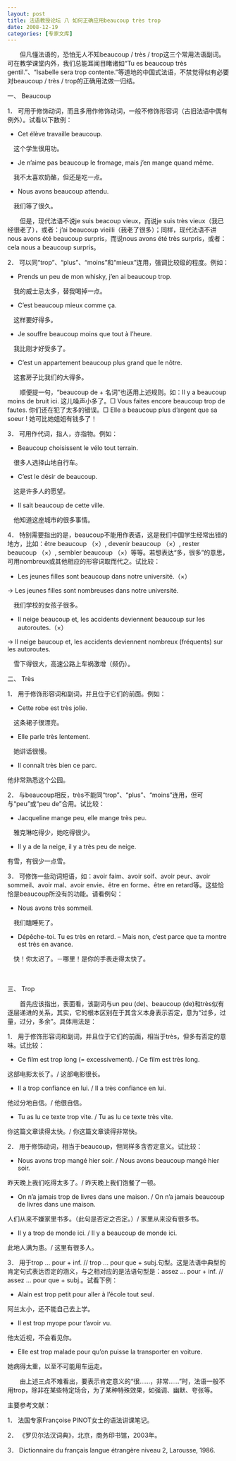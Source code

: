 ```yaml
---
layout: post
title: 法语教授论坛 八 如何正确应用beaucoup très trop
date: 2008-12-19
categories: [专家文库]  
---
```


　　但凡懂法语的，恐怕无人不知beaucoup / très / trop这三个常用法语副词。可在教学课堂内外，我们总能耳闻目睹诸如“Tu es beaucoup très gentil.”、“Isabelle sera trop contente.”等道地的中国式法语，不禁觉得似有必要对beaucoup / très / trop的正确用法做一归结。

一、 Beaucoup

1． 可用于修饰动词，而且多用作修饰动词，一般不修饰形容词（古旧法语中偶有例外）。试看以下数例：

* Cet élève travaille beaucoup.

　这个学生很用功。

* Je n’aime pas beaucoup le fromage, mais j’en mange quand même.

　我不太喜欢奶酪，但还是吃一点。

* Nous avons beaucoup attendu.

　我们等了很久。



　　但是，现代法语不说je suis beacoup vieux，而说je suis très vieux（我已经很老了），或者：j’ai beaucoup vieilli（我老了很多）；同样，现代法语不讲nous avons été beaucoup surpris，而说nous avons été très surpris，或者：cela nous a beaucoup surpris。

2． 可以同“trop”、“plus”、“moins”和“mieux”连用，强调比较级的程度。例如：

* Prends un peu de mon whisky, j’en ai beaucoup trop.

　我的威士忌太多，替我喝掉一点。

* C’est beaucoup mieux comme ça.

　这样要好得多。

* Je souffre beaucoup moins que tout à l’heure.

　我比刚才好受多了。

* C’est un appartement beaucoup plus grand que le nôtre.

　这套房子比我们的大得多。

　　顺便提一句，“beaucoup de + 名词”也适用上述规则。如：Il y a beaucoup moins de bruit ici. 这儿噪声小多了。□ Vous faites encore beaucoup trop de fautes. 你们还在犯了太多的错误。□ Elle a beaucoup plus d’argent que sa soeur ! 她可比她姐姐有钱多了！

3． 可用作代词，指人，亦指物。例如：

* Beaucoup choisissent le vélo tout terrain.

　很多人选择山地自行车。

* C’est le désir de beaucoup.

　这是许多人的愿望。

* Il sait beaucoup de cette ville.

　他知道这座城市的很多事情。

4． 特别需要指出的是，beaucoup不能用作表语，这是我们中国学生经常出错的地方，比如：être beaucoup （×）, devenir beaucoup （×）, rester beaucoup （×）, sembler beaucoup （×）等等。若想表达“多，很多”的意思，可用nombreux或其他相应的形容词取而代之。试比较：

* Les jeunes filles sont beaucoup dans notre université.（×）

→ Les jeunes filles sont nombreuses dans notre université.

　我们学校的女孩子很多。

* Il neige beaucoup et, les accidents deviennent beaucoup sur les autoroutes.（×）

→ Il neige baucoup et, les accidents deviennent nombreux (fréquents) sur les autoroutes.

　雪下得很大，高速公路上车祸激增（频仍）。

二、 Très

1． 用于修饰形容词和副词，并且位于它们的前面。例如：

* Cette robe est très jolie.

　这条裙子很漂亮。

* Elle parle très lentement.

　她讲话很慢。

* Il connaît très bien ce parc.

他非常熟悉这个公园。

2． 与beaucoup相反，très不能同“trop”、“plus”、“moins”连用，但可与“peu”或“peu de”合用。试比较：

* Jacqueline mange peu, elle mange très peu.

　雅克琳吃得少，她吃得很少。

* Il y a de la neige, il y a très peu de neige.

有雪，有很少一点雪。

3． 可修饰一些动词短语，如：avoir faim、avoir soif、avoir peur、avoir sommeil、avoir mal、avoir envie、être en forme、être en retard等。这些恰恰是beaucoup所没有的功能。请看例句：

* Nous avons très sommeil.

　我们瞌睡死了。

* Dépêche-toi. Tu es très en retard. – Mais non, c’est parce que ta montre est très en avance.

　快！你太迟了。－哪里！是你的手表走得太快了。

　　

三、 Trop

　　首先应该指出，表面看，该副词与un peu (de)、beaucoup (de)和très似有逐层递进的关系，其实，它的根本区别在于其含义本身表示否定，意为“过多，过量，过分，多余”。具体用法是：

1． 用于修饰形容词和副词，并且位于它们的前面，相当于très，但多有否定的意味。试比较：

* Ce film est trop long (= excessivement). / Ce film est très long.

这部电影太长了。/ 这部电影很长。

* Il a trop confiance en lui. / Il a très confiance en lui.

他过分地自信。/ 他很自信。

* Tu as lu ce texte trop vite. / Tu as lu ce texte très vite.

你这篇文章读得太快。/ 你这篇文章读得非常快。

2． 用于修饰动词，相当于beaucoup，但同样多含否定意义。试比较：

* Nous avons trop mangé hier soir. / Nous avons beaucoup mangé hier soir.

昨天晚上我们吃得太多了。/ 昨天晚上我们饱餐了一顿。

* On n’a jamais trop de livres dans une maison. / On n’a jamais beaucoup de livres dans une maison.

人们从来不嫌家里书多。（此句是否定之否定。）/ 家里从来没有很多书。

* Il y a trop de monde ici. / Il y a beaucoup de monde ici.

此地人满为患。/ 这里有很多人。

3． 用于trop ... pour + inf. // trop ... pour que + subj.句型。这是法语中典型的肯定句式表达否定的涵义，与之相对应的是法语句型是：assez ... pour + inf. // assez ... pour que + subj.。试看下例：

* Alain est trop petit pour aller à l’école tout seul.

阿兰太小，还不能自己去上学。

* Il est trop myope pour t’avoir vu.

他太近视，不会看见你。

* Elle est trop malade pour qu’on puisse la transporter en voiture.

她病得太重，以至不可能用车运走。

　　由上述三点不难看出，要表示肯定意义的“很……，非常……”时，法语一般不用trop，除非在某些特定场合，为了某种特殊效果，如强调、幽默、夸张等。

主要参考文献：

1． 法国专家Françoise PINOT女士的语法讲课笔记。

2． 《罗贝尔法汉词典》，北京，商务印书馆，2003年。

3． Dictionnaire du français langue étrangère niveau 2, Larousse, 1986.
